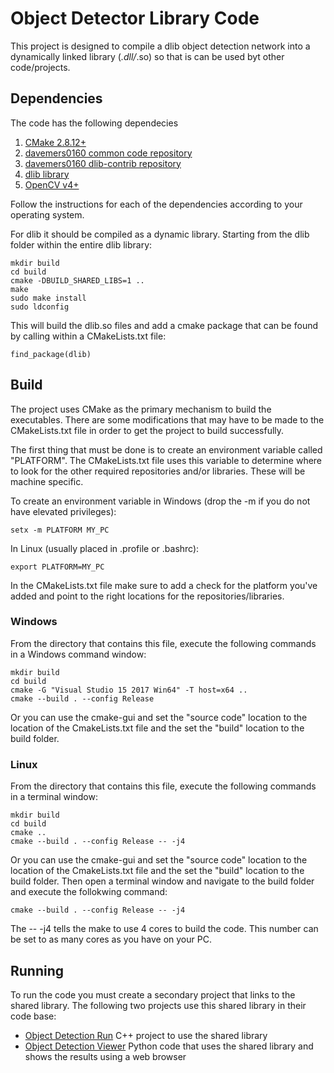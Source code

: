 # Object Detector Library Code

This project is designed to compile a dlib object detection network into a dynamically linked library (*.dll/*.so) so that is can be used byt other code/projects.

## Dependencies

The code has the following dependecies

1. [CMake 2.8.12+](https://cmake.org/download/ )
2. [davemers0160 common code repository](https://github.com/davemers0160/Common )
3. [davemers0160 dlib-contrib repository](https://github.com/davemers0160/dlib-contrib )
4. [dlib library](http://dlib.net/ )
5. [OpenCV v4+](https://opencv.org/releases/ )

Follow the instructions for each of the dependencies according to your operating system.  

For dlib it should be compiled as a dynamic library.  Starting from the dlib folder within the entire dlib library:

```
mkdir build
cd build
cmake -DBUILD_SHARED_LIBS=1 ..
make
sudo make install
sudo ldconfig
```

This will build the dlib.so files and add a cmake package that can be found by calling within a CMakeLists.txt file:

```
find_package(dlib)
```

## Build

The project uses CMake as the primary mechanism to build the executables.  There are some modifications that may have to be made to the CMakeLists.txt file in order to get the project to build successfully.

The first thing that must be done is to create an environment variable called "PLATFORM".  The CMakeLists.txt file uses this variable to determine where to look for the other required repositories and/or libraries.  These will be machine specific.

To create an environment variable in Windows (drop the -m if you do not have elevated privileges):
```
setx -m PLATFORM MY_PC
```

In Linux (usually placed in .profile or .bashrc):
```
export PLATFORM=MY_PC
```

In the CMakeLists.txt file make sure to add a check for the platform you've added and point to the right locations for the repositories/libraries.

### Windows

From the directory that contains this file, execute the following commands in a Windows command window:

```
mkdir build
cd build
cmake -G "Visual Studio 15 2017 Win64" -T host=x64 ..
cmake --build . --config Release
```

Or you can use the cmake-gui and set the "source code" location to the location of the CmakeLists.txt file and the set the "build" location to the build folder. 

### Linux

From the directory that contains this file, execute the following commands in a terminal window:

```
mkdir build
cd build
cmake ..
cmake --build . --config Release -- -j4
```

Or you can use the cmake-gui and set the "source code" location to the location of the CmakeLists.txt file and the set the "build" location to the build folder. Then open a terminal window and navigate to the build folder and execute the follokwing command:

```
cmake --build . --config Release -- -j4
```

The -- -j4 tells the make to use 4 cores to build the code.  This number can be set to as many cores as you have on your PC.

## Running

To run the code you must create a secondary project that links to the shared library.  The following two projects use this shared library in their code base:

- [Object Detection Run](https://github.com/davemers0160/dlib_object_detection/tree/master/obj_det_run ) C++ project to use the shared library
- [Object Detection Viewer](https://github.com/davemers0160/dlib_object_detection/tree/master/obj_det_viewer ) Python code that uses the shared library and shows the results using a web browser

